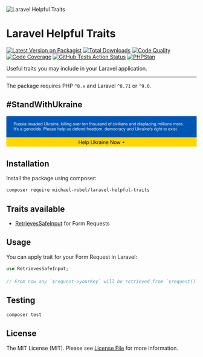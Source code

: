 ![Laravel Helpful Traits](https://user-images.githubusercontent.com/37669560/171641331-cf9599fa-1b4b-48ad-97e9-f04cd41cd977.png)

# Laravel Helpful Traits
[![Latest Version on Packagist](https://img.shields.io/packagist/v/michael-rubel/laravel-helpful-traits.svg?style=flat-square&logo=packagist)](https://packagist.org/packages/michael-rubel/laravel-helpful-traits)
[![Total Downloads](https://img.shields.io/packagist/dt/michael-rubel/laravel-helpful-traits.svg?style=flat-square&logo=packagist)](https://packagist.org/packages/michael-rubel/laravel-helpful-traits)
[![Code Quality](https://img.shields.io/scrutinizer/quality/g/michael-rubel/laravel-helpful-traits.svg?style=flat-square&logo=scrutinizer)](https://scrutinizer-ci.com/g/michael-rubel/laravel-helpful-traits/?branch=main)
[![Code Coverage](https://img.shields.io/scrutinizer/coverage/g/michael-rubel/laravel-helpful-traits.svg?style=flat-square&logo=scrutinizer)](https://scrutinizer-ci.com/g/michael-rubel/laravel-helpful-traits/?branch=main)
[![GitHub Tests Action Status](https://img.shields.io/github/workflow/status/michael-rubel/laravel-helpful-traits/run-tests/main?style=flat-square&label=tests&logo=github)](https://github.com/michael-rubel/laravel-helpful-traits/actions)
[![PHPStan](https://img.shields.io/github/workflow/status/michael-rubel/laravel-helpful-traits/phpstan/main?style=flat-square&label=larastan&logo=laravel)](https://github.com/michael-rubel/laravel-helpful-traits/actions)

Useful traits you may include in your Laravel application.

---

The package requires PHP `^8.x` and Laravel `^8.71` or `^9.0`.

## #StandWithUkraine
[![SWUbanner](https://raw.githubusercontent.com/vshymanskyy/StandWithUkraine/main/banner2-direct.svg)](https://github.com/vshymanskyy/StandWithUkraine/blob/main/docs/README.md)

## Installation
Install the package using composer:
```bash
composer require michael-rubel/laravel-helpful-traits
```

## Traits available
- [RetrievesSafeInput](https://github.com/michael-rubel/laravel-helpful-traits/blob/main/src/Traits/RetrievesSafeInput.php) for Form Requests

## Usage
You can apply trait for your Form Request in Laravel:
```php
use RetrievesSafeInput;

// From now any `$request->yourKey` will be retrieved from `$request()->safe()` instead of `$request->all()` be default.
```

## Testing
```bash
composer test
```

## License
The MIT License (MIT). Please see [License File](LICENSE.md) for more information.
